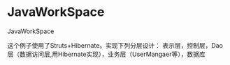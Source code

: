 # JavaWorkSpace
JavaWorkSpace
	
  这个例子使用了Struts+Hibernate。实现下列分层设计：
	表示层，控制层，Dao层（数据访问层,用Hibernate实现），业务层（UserMangaer等），数据库
